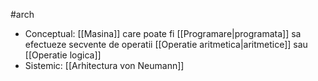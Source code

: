 #arch 
- Conceptual: [[Masina]] care poate fi [[Programare|programata]] sa efectueze secvente de operatii [[Operatie aritmetica|aritmetice]] sau [[Operatie logica]]
- Sistemic: [[Arhitectura von Neumann]]